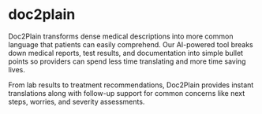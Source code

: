 # doc2plain

Doc2Plain transforms dense medical descriptions into more common language that patients can easily comprehend. Our AI-powered tool breaks down medical reports, test results, and documentation into simple bullet points so providers can spend less time translating and more time saving lives.

From lab results to treatment recommendations, Doc2Plain provides instant translations along with follow-up support for common concerns like next steps, worries, and severity assessments.
